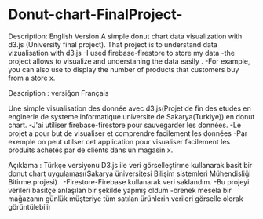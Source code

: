 # Donut-chart-FinalProject-
Description: English Version 
A simple donut chart data visualization with d3.js (University final project). That project is to understand data vizualisation with d3.js
-I used firebase-firestore to store my data 
-the project allows to visualize and understaning the data easily .
-For example, you can also use to display the number of products that customers buy from a store x.

Description : versiğon Français 

Une simple visualisation des donnée avec d3.js(Projet de fin des etudes en enginerie de systeme informatique universite de Sakarya(Turkiye)) en donut chart.
-J'ai utiliser firebase-firestore pour sauvegarder les données.
-Le projet a pour but de visualiser et comprendre facilement les données
-Par exemple on peut utilser cet application pour visualiser facilement les produits achetés par de clients dans un magasin x.

Açıklama : Türkçe versiyonu
 D3.js ile veri görselleştirme kullanarak basit bir donut chart uygulaması(Sakarya üniversitesi Bilişim sistemleri Mühendisliği Bitirme projesi) .
 -Firestore-Firebase kullanarak veri saklandım.
 -Bu projeyi verileri basitçe anlaşılan bir şekilde yapmış oldum
 -örenek mesela bir mağazanın günlük müşteriye tüm  satılan ürünlerin verileri görselle olorak görüntülebilir 


